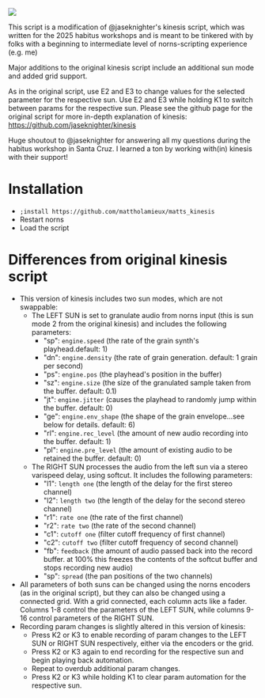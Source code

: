 ![](images/kinesis1.png)

This script is a modification of @jaseknighter's kinesis script, which was written for the 2025 habitus workshops and is meant to be tinkered with by folks with a beginning to intermediate level of norns-scripting  experience (e.g. me)

Major additions to the original kinesis script include an additional sun mode and added grid support. 

As in the original script, use E2 and E3 to change values for the selected parameter for the respective sun. Use E2 and E3 while holding K1 to switch between params for the respective sun. Please see the github page for the original script for more in-depth explanation of kinesis: https://github.com/jaseknighter/kinesis

Huge shoutout to @jaseknighter for answering all my questions during the habitus workshop in Santa Cruz. I learned a ton by working with(in) kinesis with their support!

# Installation
* `;install https://github.com/mattholamieux/matts_kinesis`
* Restart norns 
* Load the script


# Differences from original kinesis script

* This version of kinesis includes two sun modes, which are not swappable:
  * The LEFT SUN is set to granulate audio from norns input (this is sun mode 2 from the original kinesis) and includes the following parameters:
    * "sp": `engine.speed` (the rate of the grain synth's playhead.default: 1)
    * "dn": `engine.density` (the rate of grain generation. default: 1 grain per second)
    * "ps": `engine.pos` (the playhead's position in the buffer)
    * "sz": `engine.size` (the size of the granulated sample taken from the buffer. default: 0.1)
    * "jt": `engine.jitter` (causes the playhead to randomly jump within the buffer. default: 0)
    * "ge": `engine.env_shape` (the shape of the grain envelope...see below for details. default: 6)
    * "rl": `engine.rec_level` (the amount of new audio recording into the buffer. default: 1)
    * "pl": `engine.pre_level` (the amount of existing audio to be retained the buffer. default: 0)
  * The RIGHT SUN processes the audio from the left sun via a stereo varispeed delay, using softcut. It includes the following parameters:
    * "l1": `length one` (the length of the delay for the first stereo channel)
    * "l2": `length two` (the length of the delay for the second stereo channel)
    * "r1": `rate one` (the rate of the first channel)
    * "r2": `rate two` (the rate of the second channel)
    * "c1": `cutoff one` (filter cutoff frequency of first channel)
    * "c2": `cutoff two` (filter cutoff frequency of second channel)
    * "fb": `feedback` (the amount of audio passed back into the record buffer. at 100% this freezes the contents of the softcut buffer and stops recording new audio)
    * "sp": `spread` (the pan positions of the two channels)
* All parameters of both suns can be changed using the norns encoders (as in the original script), but they can also be changed using a connected grid. With a grid connected, each column acts like a fader. Columns 1-8 control the parameters of the LEFT SUN, while columns 9-16 control parameters of the RIGHT SUN. 
* Recording param changes is slightly altered in this version of kinesis:
  * Press K2 or K3 to enable recording of param changes to the LEFT SUN or RIGHT SUN respectively, either via the encoders or the grid. 
  * Press K2 or K3 again to end recording for the respective sun and begin playing back automation.
  * Repeat to overdub additional param changes.
  * Press K2 or K3 while holding K1 to clear param automation for the respective sun.